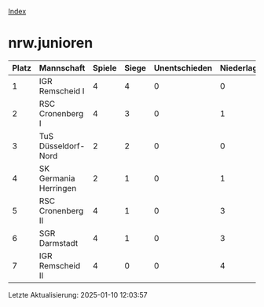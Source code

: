 [Index](./README.md)

# nrw.junioren

| Platz |  Mannschaft |  Spiele |  Siege |  Unentschieden |  Niederlagen |  Tore |  Differenz |  Punkte | 
| --- |  --- |  --- |  --- |  --- |  --- |  --- |  --- |  --- |  
|  1 |   IGR Remscheid I |   4 |   4 |   0 |   0 |   44:1 |   43 |   12 |  
|  2 |   RSC Cronenberg I |   4 |   3 |   0 |   1 |   24:16 |   8 |   9 |  
|  3 |   TuS Düsseldorf-Nord |   2 |   2 |   0 |   0 |   11:2 |   9 |   6 |  
|  4 |   SK Germania Herringen |   2 |   1 |   0 |   1 |   10:4 |   6 |   3 |  
|  5 |   RSC Cronenberg II |   4 |   1 |   0 |   3 |   10:25 |   -15 |   3 |  
|  6 |   SGR Darmstadt |   4 |   1 |   0 |   3 |   10:28 |   -18 |   3 |  
|  7 |   IGR Remscheid II |   4 |   0 |   0 |   4 |   2:35 |   -33 |   0 |  


Letzte Aktualisierung: 2025-01-10 12:03:57